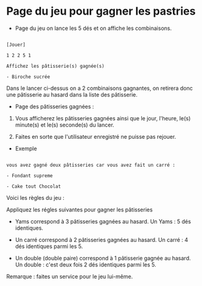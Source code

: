 # Page du jeu pour gagner les pastries 

- Page du jeu on lance les 5 dés et on affiche les combinaisons.

```text

[Jouer]

1 2 2 5 1 

Affichez les pâtisserie(s) gagnée(s) 

- Biroche sucrée

```

Dans le lancer ci-dessus on a 2 combinaisons gagnantes, on retirera donc une pâtisserie au hasard dans la liste des pâtisserie.


- Page des pâtisseries gagnées :

1. Vous afficherez les pâtisseries gagnées ainsi que le jour, l'heure, le(s) minute(s) et le(s) seconde(s) du lancer.

2. Faites en sorte que l'utilisateur enregistré ne puisse pas rejouer.

- Exemple

```text

vous avez gagné deux pâtisseries car vous avez fait un carré :

- Fondant supreme

- Cake tout Chocolat

```

Voici les règles du jeu :

Appliquez les régles suivantes pour gagner les pâtisseries 

- Yams correspond à 3 pâtisseries gagnées au hasard. Un Yams : 5 dés identiques.

- Un carré correspond à 2 pâtisseries gagnées au hasard. Un carré : 4 dés identiques parmi les 5.

- Un double (double paire) correspond à 1 pâtisserie gagnée au hasard. Un double : c'est deux fois 2 dés identiques parmi les 5.

Remarque : faites un service pour le jeu lui-même.